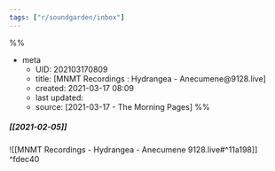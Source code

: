 ```yaml
---
tags: ["r/soundgarden/inbox"]
---
```

%%
- meta
	- UID: 202103170809
	- title: [MNMT Recordings : Hydrangea - Anecumene\@9128.live]
	- created: 2021-03-17 08:09
	- last updated: 
	- source: [2021-03-17 - The Morning Pages]
%%

##### [[2021-02-05]]

![[MNMT Recordings - Hydrangea - Anecumene 9128.live#^11a198]] ^fdec40